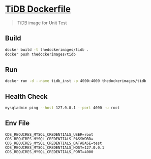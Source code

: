 # [TiDB Dockerfile](https://hub.docker.com/r/thedockerimages/tidb)

> TiDB image for Unit Test 

## Build

```bash
docker build -t thedockerimages/tidb .
docker push thedockerimages/tidb
```

## Run

```bash
docker run -d --name tidb_inst -p 4000:4000 thedockerimages/tidb
```

## Health Check

```bash
mysqladmin ping --host 127.0.0.1 --port 4000 -u root
```

## Env File

```env
CDS_REQUIRES_MYSQL_CREDENTIALS_USER=root
CDS_REQUIRES_MYSQL_CREDENTIALS_PASSWORD=
CDS_REQUIRES_MYSQL_CREDENTIALS_DATABASE=test
CDS_REQUIRES_MYSQL_CREDENTIALS_HOST=127.0.0.1
CDS_REQUIRES_MYSQL_CREDENTIALS_PORT=4000
```